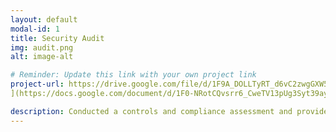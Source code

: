 ```yaml
---
layout: default
modal-id: 1
title: Security Audit
img: audit.png
alt: image-alt

# Reminder: Update this link with your own project link
project-url: https://drive.google.com/file/d/1F9A_DOLLTyRT_d6vC2zwgGXW5ZSNL9DP/view?usp=sharing
](https://docs.google.com/document/d/1F0-NRotCQvsrr6_CweTV13pUg3Syt39ay82GzvW-Ul8/edit?usp=drive_link)](https://docs.google.com/document/d/1F0-NRotCQvsrr6_CweTV13pUg3Syt39ay82GzvW-Ul8/edit?usp=sharing)

description: Conducted a controls and compliance assessment and provided recommendations to company stakeholders to mitigate risks and avoid fines based on best practices for NIST CSF, PCI DSS, GDPR, SOC 1 & SOC 2.
---
```

